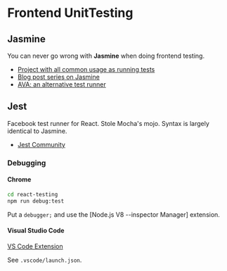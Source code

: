 Frontend UnitTesting
====================

Jasmine
-------

You can never go wrong with **Jasmine** when doing frontend testing.

- [Project with all common usage as running tests](https://github.com/itenium-be/jasmine-tut)
- [Blog post series on Jasmine](https://itenium.be/blog/javascript/javascript-testing-jasmine-getting-started/)
- [AVA: an alternative test runner](https://itenium.be/blog/javascript/ava-tutorial/)


Jest
----

Facebook test runner for React. Stole Mocha's mojo.
Syntax is largely identical to Jasmine.

- [Jest Community](https://github.com/jest-community)


### Debugging

#### Chrome

```sh
cd react-testing
npm run debug:test
```

Put a `debugger;` and use the [Node.js V8 --inspector Manager] extension.


#### Visual Studio Code

[VS Code Extension](https://marketplace.visualstudio.com/items?itemName=Orta.vscode-jest)

See `.vscode/launch.json`.
